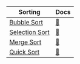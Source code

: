 | Sorting                                                                                                                             	| Docs                                                                                     	|
|-------------------------------------------------------------------------------------------------------------------------------------	|------------------------------------------------------------------------------------------	|
| [Bubble Sort](https://github.com/foureyez/MyExperimentsWithJava/blob/master/src/main/java/com/algorithm/sort/BubbleSort.java)       	| [:page_facing_up:](https://foureyez.github.io/MyExperimentsWithJava/algo/bubble-sort)    	|
| [Selection Sort](https://github.com/foureyez/MyExperimentsWithJava/blob/master/src/main/java/com/algorithm/sort/SelectionSort.java) 	| [:page_facing_up:](https://foureyez.github.io/MyExperimentsWithJava/algo/selection-sort) 	|
| [Merge Sort](https://github.com/foureyez/MyExperimentsWithJava/blob/master/src/main/java/com/algorithm/sort/MergeSort.java)         	| [:page_facing_up:](https://foureyez.github.io/MyExperimentsWithJava/algo/merge-sort)     	|
| [Quick Sort](https://github.com/foureyez/MyExperimentsWithJava/blob/master/src/main/java/com/algorithm/sort/QuickSort.java)         	| [:page_facing_up:](https://foureyez.github.io/MyExperimentsWithJava/algo/quick-sort)     	|
